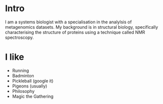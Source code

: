 
# Intro

I am a systems biologist with a specialisation in the analylsis of metagenomics datasets. My background is in structural biology, specifically characterising the structure of proteins using a technique called NMR spectroscopy.

# I like

- Running
- Badminton
- Pickleball (google it)
- Pigeons (usually)
- Philosophy
- Magic the Gathering
